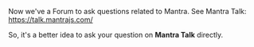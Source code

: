 Now we've a Forum to ask questions related to Mantra.
See Mantra Talk: https://talk.mantrajs.com/

So, it's a better idea to ask your question on **Mantra Talk** directly.
